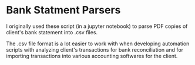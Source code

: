 # Bank Statment Parsers

I originally used these script (in a jupyter notebook) to parse PDF copies of client's bank statement into .csv files.

The .csv file format is a lot easier to work with when developing automation scripts with analyzing client's transactions for bank reconciliation and for importing transactions into various accounting softwares for the client.